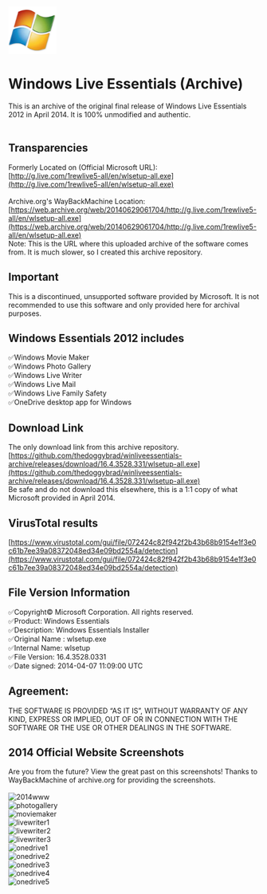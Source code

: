 <img src="logo.webp" alt="LOGO" width="96"  height="96">

# Windows Live Essentials (Archive)
This is an archive of the original final release of Windows Live Essentials 2012 in April 2014. It is 100% unmodified and authentic.<br><br>

## Transparencies
Formerly Located on (Official Microsoft URL):<br>
[http://g.live.com/1rewlive5-all/en/wlsetup-all.exe](http://g.live.com/1rewlive5-all/en/wlsetup-all.exe)
<br><br>
Archive.org's WayBackMachine Location:<br>
[https://web.archive.org/web/20140629061704/http://g.live.com/1rewlive5-all/en/wlsetup-all.exe](https://web.archive.org/web/20140629061704/http://g.live.com/1rewlive5-all/en/wlsetup-all.exe)
<br>
Note: This is the URL where this uploaded archive of the software comes from. It is much slower, so I created this archive repository.

## Important
This is a discontinued, unsupported software provided by Microsoft. It is not recommended to use this software and only provided here for archival purposes.

## Windows Essentials 2012 includes
✅Windows Movie Maker<br>
✅Windows Photo Gallery<br>
✅Windows Live Writer<br>
✅Windows Live Mail<br>
✅Windows Live Family Safety<br>
✅OneDrive desktop app for Windows<br>

## Download Link
The only download link from this archive repository.<br>
[https://github.com/thedoggybrad/winliveessentials-archive/releases/download/16.4.3528.331/wlsetup-all.exe](https://github.com/thedoggybrad/winliveessentials-archive/releases/download/16.4.3528.331/wlsetup-all.exe)
<br>
Be safe and do not download this elsewhere, this is a 1:1 copy of what Microsoft provided in April 2014.

## VirusTotal results

[https://www.virustotal.com/gui/file/072424c82f942f2b43b68b9154e1f3e0c61b7ee39a08372048ed34e09bd2554a/detection](https://www.virustotal.com/gui/file/072424c82f942f2b43b68b9154e1f3e0c61b7ee39a08372048ed34e09bd2554a/detection)

## File Version Information
✅Copyright© Microsoft Corporation. All rights reserved.<br>
✅Product: Windows Essentials<br>
✅Description: Windows Essentials Installer<br>
✅Original Name : wlsetup.exe<br>
✅Internal Name: wlsetup<br>
✅File Version: 16.4.3528.0331<br>
✅Date signed: 2014-04-07 11:09:00 UTC

## Agreement:
THE SOFTWARE IS PROVIDED “AS IT IS”, WITHOUT WARRANTY OF ANY KIND, EXPRESS OR IMPLIED, OUT OF OR IN CONNECTION WITH THE SOFTWARE OR THE USE OR OTHER DEALINGS IN THE SOFTWARE.

## 2014 Official Website Screenshots
Are you from the future? View the great past on this screenshots! Thanks to WayBackMachine of archive.org for providing the screenshots.<br><br>
![2014www](https://github.com/thedoggybrad/winliveessentials-archive/assets/94173621/faa3ac90-9693-4445-90f6-272ff3839a4a)<br>
![photogallery](https://github.com/thedoggybrad/winliveessentials-archive/assets/94173621/bc25e55b-bea6-4ebc-af85-bf6e7452551a)<br>
![moviemaker](https://github.com/thedoggybrad/winliveessentials-archive/assets/94173621/66e73ca6-006a-4654-b62d-2cbfca5eba5b)<br>
![livewriter1](https://github.com/thedoggybrad/winliveessentials-archive/assets/94173621/ae8f4640-61f5-40a2-ab81-6c7269d1d811)<br>
![livewriter2](https://github.com/thedoggybrad/winliveessentials-archive/assets/94173621/07eb6fc1-4c5c-4eaf-9a43-b272579f467f)<br>
![livewriter3](https://github.com/thedoggybrad/winliveessentials-archive/assets/94173621/ea1b589d-de92-4745-8824-ae316cf43336)<br>
![onedrive1](https://github.com/thedoggybrad/winliveessentials-archive/assets/94173621/465a8e53-d452-4391-bfb6-ed0a7b0c0f7b)<br>
![onedrive2](https://github.com/thedoggybrad/winliveessentials-archive/assets/94173621/2b928a2b-07b9-44d5-b738-12c53c6d900a)<br>
![onedrive3](https://github.com/thedoggybrad/winliveessentials-archive/assets/94173621/40c685c5-3744-462b-b619-9812e82657ef)<br>
![onedrive4](https://github.com/thedoggybrad/winliveessentials-archive/assets/94173621/401e487c-6fcd-4195-a892-6a78529cf3ed)<br>
![onedrive5](https://github.com/thedoggybrad/winliveessentials-archive/assets/94173621/28d19b8f-d4fe-4351-9941-6137bca7c20a)
